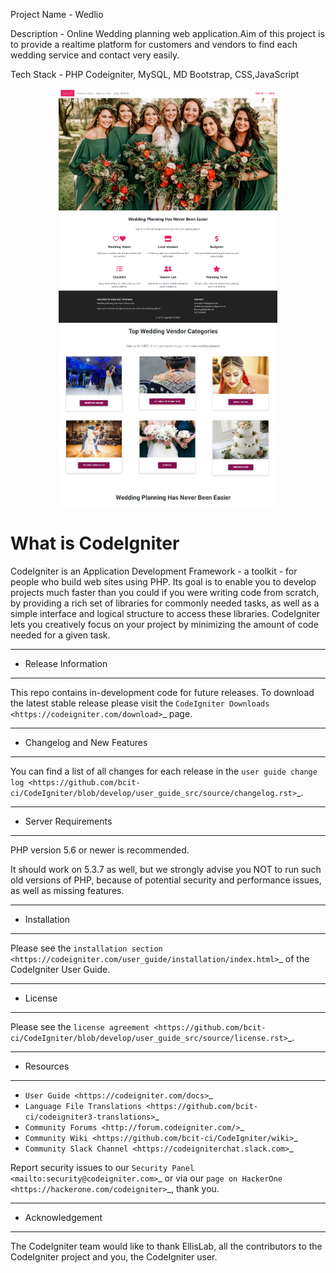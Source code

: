 
Project Name - Wedlio

Description - Online Wedding planning web application.Aim of this project is to provide a realtime platform for customers and vendors to find each wedding service and contact 								very easily.

Tech Stack - PHP Codeigniter, MySQL,  MD Bootstrap, CSS,JavaScript

<p align="center">
  <img src="assets/homepage.jpg" width="350" title="hover text">
  <img src="assets/vendor.JPG" width="350" alt="accessibility text">
 
</p>


# What is CodeIgniter

CodeIgniter is an Application Development Framework - a toolkit - for people
who build web sites using PHP. Its goal is to enable you to develop projects
much faster than you could if you were writing code from scratch, by providing
a rich set of libraries for commonly needed tasks, as well as a simple
interface and logical structure to access these libraries. CodeIgniter lets
you creatively focus on your project by minimizing the amount of code needed
for a given task.

*******************
* Release Information
*******************

This repo contains in-development code for future releases. To download the
latest stable release please visit the `CodeIgniter Downloads
<https://codeigniter.com/download>`_ page.

**************************
* Changelog and New Features
**************************

You can find a list of all changes for each release in the `user
guide change log <https://github.com/bcit-ci/CodeIgniter/blob/develop/user_guide_src/source/changelog.rst>`_.

*******************
* Server Requirements
*******************

PHP version 5.6 or newer is recommended.

It should work on 5.3.7 as well, but we strongly advise you NOT to run
such old versions of PHP, because of potential security and performance
issues, as well as missing features.

************
* Installation
************

Please see the `installation section <https://codeigniter.com/user_guide/installation/index.html>`_
of the CodeIgniter User Guide.

*******
* License
*******

Please see the `license
agreement <https://github.com/bcit-ci/CodeIgniter/blob/develop/user_guide_src/source/license.rst>`_.

*********
* Resources
*********

-  `User Guide <https://codeigniter.com/docs>`_
-  `Language File Translations <https://github.com/bcit-ci/codeigniter3-translations>`_
-  `Community Forums <http://forum.codeigniter.com/>`_
-  `Community Wiki <https://github.com/bcit-ci/CodeIgniter/wiki>`_
-  `Community Slack Channel <https://codeigniterchat.slack.com>`_

Report security issues to our `Security Panel <mailto:security@codeigniter.com>`_
or via our `page on HackerOne <https://hackerone.com/codeigniter>`_, thank you.

***************
* Acknowledgement
***************

The CodeIgniter team would like to thank EllisLab, all the
contributors to the CodeIgniter project and you, the CodeIgniter user.
